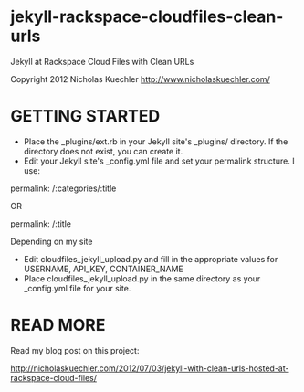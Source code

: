 jekyll-rackspace-cloudfiles-clean-urls
======================================

Jekyll at Rackspace Cloud Files with Clean URLs

Copyright 2012 Nicholas Kuechler
http://www.nicholaskuechler.com/

GETTING STARTED
===============

* Place the  _plugins/ext.rb in your Jekyll site's _plugins/ directory. If the directory does not exist, you can create it.
* Edit your Jekyll site's _config.yml file and set your permalink structure. I use:

permalink: /:categories/:title

OR

permalink: /:title

Depending on my site

* Edit cloudfiles_jekyll_upload.py and fill in the appropriate values for USERNAME, API_KEY, CONTAINER_NAME
* Place cloudfiles_jekyll_upload.py in the same directory as your _config.yml file for your site.


READ MORE
=========

Read my blog post on this project:

http://nicholaskuechler.com/2012/07/03/jekyll-with-clean-urls-hosted-at-rackspace-cloud-files/
